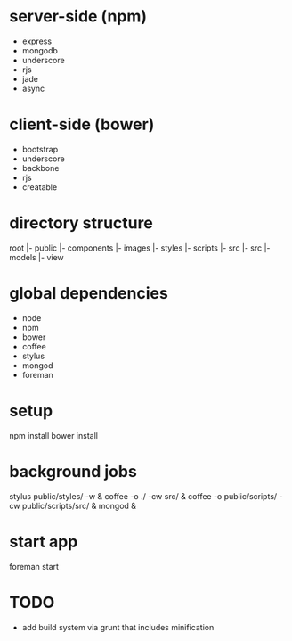 # server-side (npm)

* express
* mongodb
* underscore
* rjs
* jade
* async

# client-side (bower)

* bootstrap
* underscore
* backbone
* rjs
* creatable

# directory structure

  root
    |- public
      |- components
      |- images
      |- styles
      |- scripts
         |- src
    |- src
      |- models
    |- view

# global dependencies

* node
* npm
* bower
* coffee
* stylus
* mongod
* foreman

# setup

  npm install
  bower install

# background jobs

  stylus public/styles/ -w &
  coffee -o ./ -cw src/ &
  coffee -o public/scripts/ -cw public/scripts/src/ &
  mongod &

# start app

  foreman start

# TODO

* add build system via grunt that includes minification
